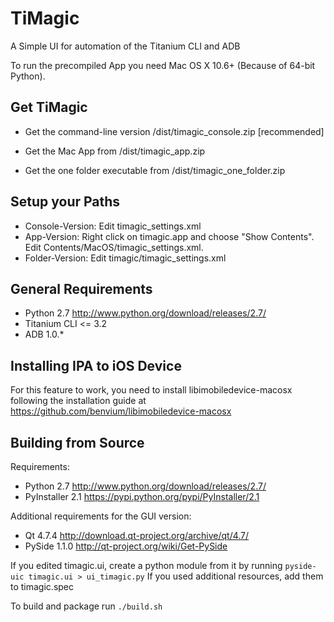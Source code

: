 TiMagic
=======
A Simple UI for automation of the Titanium CLI and ADB

To run the precompiled App you need Mac OS X 10.6+ (Because of 64-bit Python).

Get TiMagic
-----------
* Get the command-line version /dist/timagic_console.zip [recommended]

* Get the Mac App from /dist/timagic_app.zip

* Get the one folder executable from /dist/timagic_one_folder.zip

Setup your Paths
----------------
* Console-Version: Edit timagic_settings.xml
* App-Version: Right click on timagic.app and choose "Show Contents". Edit Contents/MacOS/timagic_settings.xml.
* Folder-Version: Edit timagic/timagic_settings.xml

General Requirements
--------------------
* Python 2.7 http://www.python.org/download/releases/2.7/
* Titanium CLI <= 3.2
* ADB 1.0.*

Installing IPA to iOS Device
------------------------------
For this feature to work, you need to install libimobiledevice-macosx following the installation guide at https://github.com/benvium/libimobiledevice-macosx

Building from Source
--------------------
Requirements:
* Python 2.7 http://www.python.org/download/releases/2.7/
* PyInstaller 2.1 https://pypi.python.org/pypi/PyInstaller/2.1

Additional requirements for the GUI version:
* Qt 4.7.4 http://download.qt-project.org/archive/qt/4.7/
* PySide 1.1.0 http://qt-project.org/wiki/Get-PySide

If you edited timagic.ui, create a python module from it by running `pyside-uic timagic.ui > ui_timagic.py`
If you used additional resources, add them to timagic.spec

To build and package run `./build.sh`